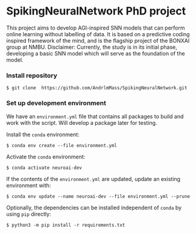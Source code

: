 # SpikingNeuralNetwork PhD project
This project aims to develop AGI-inspired SNN models that can perform online learning without labelling of data. It is based on a predictive coding inspired framework of the mind, and is the flagship project of the BONXAI group at NMBU.
Disclaimer: 
Currently, the study is in its initial phase, developing a basic SNN model which will serve as the foundation of the model. 

### Install repository

    $ git clone  https://github.com/AndrlmMass/SpikingNeuralNetwork.git

### Set up development environment

We have an `environment.yml` file that contains all packages to build and work with the script. Will develop a package later for testing.

Install the `conda` environment:

    $ conda env create --file environment.yml

Activate the `conda` environment:

    $ conda activate neuroai-dev

If the contents of the `environment.yml` are updated, update an existing environment with:

    $ conda env update --name neuroai-dev --file environment.yml --prune

Optionally, the dependencies can be installed independent of `conda` by using `pip` directly:

    $ python3 -m pip install -r requirements.txt
